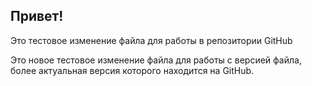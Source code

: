 ## Привет!

Это тестовое изменение файла для работы в репозитории GitHub

Это новое тестовое изменение файла для работы с версией файла, более актуальная версия которого находится на GitHub.
